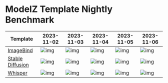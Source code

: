 # ModelZ Template Nightly Benchmark

| Template | 2023-11-02 | 2023-11-03 | 2023-11-04 | 2023-11-05 | 2023-11-06 |
| --- | --- | --- | --- | --- | --- |
| [ImageBind](https://docs.modelz.ai/frameworks/mosec/imagebind) | ![img](https://img.shields.io/badge/status-45s-green) | ![img](https://img.shields.io/badge/status-65s-green) | ![img](https://img.shields.io/badge/status-37s-green) | ![img](https://img.shields.io/badge/status-44s-green) | ![img](https://img.shields.io/badge/status-39s-green) |
| [Stable Diffusion](https://docs.modelz.ai/frameworks/mosec/stable-diffusion) | ![img](https://img.shields.io/badge/status-120s-green) | ![img](https://img.shields.io/badge/status-44s-green) | ![img](https://img.shields.io/badge/status-39s-green) | ![img](https://img.shields.io/badge/status->600s-red) | ![img](https://img.shields.io/badge/status-50s-green) |
| [Whisper](https://docs.modelz.ai/frameworks/mosec/whisper) | ![img](https://img.shields.io/badge/status-20s-green) | ![img](https://img.shields.io/badge/status-15s-green) | ![img](https://img.shields.io/badge/status-15s-green) | ![img](https://img.shields.io/badge/status-21s-green) | ![img](https://img.shields.io/badge/status-15s-green) |
